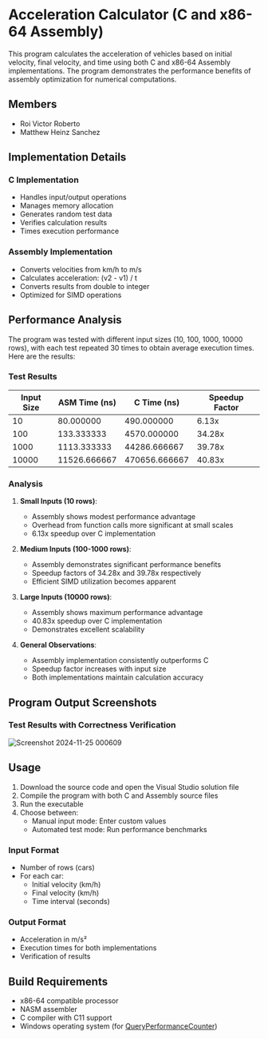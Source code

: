 # Acceleration Calculator (C and x86-64 Assembly)

This program calculates the acceleration of vehicles based on initial velocity, final velocity, and time using both C and x86-64 Assembly implementations. The program demonstrates the performance benefits of assembly optimization for numerical computations.

## Members
- Roi Victor Roberto
- Matthew Heinz Sanchez

## Implementation Details

### C Implementation
- Handles input/output operations
- Manages memory allocation
- Generates random test data
- Verifies calculation results
- Times execution performance

### Assembly Implementation
- Converts velocities from km/h to m/s
- Calculates acceleration: (v2 - v1) / t
- Converts results from double to integer
- Optimized for SIMD operations

## Performance Analysis

The program was tested with different input sizes (10, 100, 1000, 10000 rows), with each test repeated 30 times to obtain average execution times. Here are the results:

### Test Results

| Input Size | ASM Time (ns) | C Time (ns) | Speedup Factor |
|------------|---------------|-------------|----------------|
| 10         | 80.000000     | 490.000000  | 6.13x         |
| 100        | 133.333333    | 4570.000000 | 34.28x        |
| 1000       | 1113.333333   | 44286.666667| 39.78x        |
| 10000      | 11526.666667  | 470656.666667| 40.83x       |

### Analysis
1. **Small Inputs (10 rows)**:
   - Assembly shows modest performance advantage
   - Overhead from function calls more significant at small scales
   - 6.13x speedup over C implementation

2. **Medium Inputs (100-1000 rows)**:
   - Assembly demonstrates significant performance benefits
   - Speedup factors of 34.28x and 39.78x respectively
   - Efficient SIMD utilization becomes apparent

3. **Large Inputs (10000 rows)**:
   - Assembly shows maximum performance advantage
   - 40.83x speedup over C implementation
   - Demonstrates excellent scalability

4. **General Observations**:
   - Assembly implementation consistently outperforms C
   - Speedup factor increases with input size
   - Both implementations maintain calculation accuracy

## Program Output Screenshots

### Test Results with Correctness Verification

![Screenshot 2024-11-25 000609](https://github.com/user-attachments/assets/be55e315-10ab-4828-8965-05e60d89f811)

## Usage

1. Download the source code and open the Visual Studio solution file
2. Compile the program with both C and Assembly source files
3. Run the executable
4. Choose between:
   - Manual input mode: Enter custom values
   - Automated test mode: Run performance benchmarks

### Input Format
- Number of rows (cars)
- For each car:
  - Initial velocity (km/h)
  - Final velocity (km/h)
  - Time interval (seconds)

### Output Format
- Acceleration in m/s²
- Execution times for both implementations
- Verification of results

## Build Requirements

- x86-64 compatible processor
- NASM assembler
- C compiler with C11 support
- Windows operating system (for [QueryPerformanceCounter](https://learn.microsoft.com/en-us/windows/win32/api/profileapi/nf-profileapi-queryperformancecounter))
